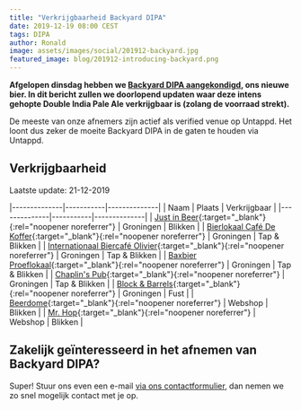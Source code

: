 ```yaml
---
title: "Verkrijgbaarheid Backyard DIPA"
date: 2019-12-19 08:00 CEST
tags: DIPA
author: Ronald
image: assets/images/social/201912-backyard.jpg
featured_image: blog/201912-introducing-backyard.png
---
```


__Afgelopen dinsdag hebben we [Backyard DIPA aangekondigd](/blog/maak-kennis-met-backyard-dipa/), ons nieuwe bier. In dit bericht zullen we doorlopend updaten waar deze intens gehopte Double India Pale Ale verkrijgbaar is (zolang de voorraad strekt).__

De meeste van onze afnemers zijn actief als verified venue op Untappd. Het loont dus zeker de moeite Backyard DIPA in de gaten te houden via Untappd.

## Verkrijgbaarheid

Laatste update: 21-12-2019

|--------------|-----------|--------------|
| Naam         |  Plaats    | Verkrijgbaar |
|--------------|-----------|--------------|
| [Just in Beer](https://www.justinbeer.nl){:target="_blank"}{:rel="noopener noreferrer"} | Groningen | Blikken         |
| [Bierlokaal Café De Koffer](https://dekoffer.nl/){:target="_blank"}{:rel="noopener noreferrer"} | Groningen        |    Tap & Blikken         |
| [Internationaal Biercafé Olivier](https://www.facebook.com/oliviergroningen/){:target="_blank"}{:rel="noopener noreferrer"}            |   Groningen         | Tap & Blikken          |
|  [Baxbier Proeflokaal](https://www.baxbier.com/proeflokaal/){:target="_blank"}{:rel="noopener noreferrer"}            | Groningen        |      Tap & Blikken     |
| [Chaplin's Pub](https://www.chaplinspub.nl/){:target="_blank"}{:rel="noopener noreferrer"}             |    Groningen        |       Tap & Blikken    |
| [Block & Barrels](https://blockandbarrels.nl/){:target="_blank"}{:rel="noopener noreferrer"} | Groningen | Fust |
| [Beerdome](https://www.beerdome.nl){:target="_blank"}{:rel="noopener noreferrer"} | Webshop | Blikken |
| [Mr. Hop](https://www.misterhop.com/){:target="_blank"}{:rel="noopener noreferrer"} | Webshop | Blikken |


## Zakelijk geïnteresseerd in het afnemen van Backyard DIPA?

Super! Stuur ons even een e-mail [via ons contactformulier](/contact/), dan nemen we zo snel mogelijk contact met je op.


